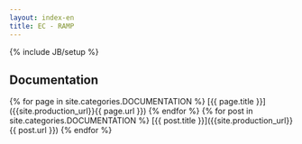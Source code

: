 ```yaml
---
layout: index-en
title: EC - RAMP
---
```

{% include JB/setup %}

## Documentation

{% for page in site.categories.DOCUMENTATION %}
[{{ page.title }}]({{site.production_url}}{{ page.url }})
{% endfor %}
{% for post in site.categories.DOCUMENTATION %}
[{{ post.title }}]({{site.production_url}}{{ post.url }})
{% endfor %}

